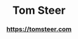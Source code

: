 <h1 align="center">Tom Steer</h1>
<h3 align="center"><a href="https://tomsteer.com">https://tomsteer.com</a></h3>
